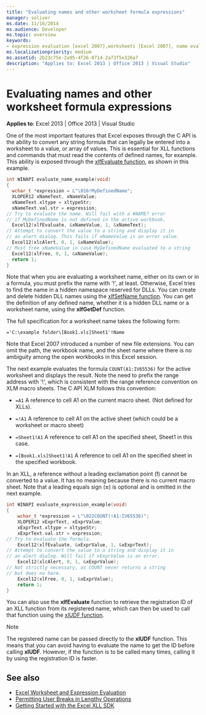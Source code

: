```yaml
---
title: "Evaluating names and other worksheet formula expressions"
manager: soliver
ms.date: 11/16/2014
ms.audience: Developer
ms.topic: overview
keywords:
- expression evaluation [excel 2007],worksheets [Excel 2007], name evaluation,evaluating expressions [Excel 2007],evaluating worksheet names [Excel 2007],expressions [Excel 2007], evaluating,names [Excel 2007], evaluating,name evaluation [Excel 2007],strings [Excel 2007], converting to values,xlfEvaluate function [Excel 2007],worksheets [Excel 2007], expression evaluation
ms.localizationpriority: medium
ms.assetid: 2b23c75e-2a95-4f26-8714-2a73f5e326a7
description: "Applies to: Excel 2013 | Office 2013 | Visual Studio"
---
```


# Evaluating names and other worksheet formula expressions

**Applies to**: Excel 2013 | Office 2013 | Visual Studio 
  
One of the most important features that Excel exposes through the C API is the ability to convert any string formula that can legally be entered into a worksheet to a value, or array of values. This is essential for XLL functions and commands that must read the contents of defined names, for example. This ability is exposed through the [xlfEvaluate function](xlfevaluate.md), as shown in this example.
  
```C
int WINAPI evaluate_name_example(void)
{
  wchar_t *expression = L"\016!MyDefinedName";
  XLOPER12 xNameText, xNameValue;
  xNameText.xltype = xltypeStr;
  xNameText.val.str = expression;
// Try to evaluate the name. Will fail with a #NAME? error
// if MyDefinedName is not defined in the active workbook.
  Excel12(xlfEvaluate, &xNameValue, 1, &xNameText);
// Attempt to convert the value to a string and display it in
// an alert dialog. This fails if xNameValue is an error value.
  Excel12(xlcAlert, 0, 1, &xNameValue);
// Must free xNameValue in case MyDefinedName evaluated to a string
  Excel12(xlFree, 0, 1, &xNameValue);
  return 1;
}
```

Note that when you are evaluating a worksheet name, either on its own or in a formula, you must prefix the name with '!', at least. Otherwise, Excel tries to find the name in a hidden namespace reserved for DLLs. You can create and delete hidden DLL names using the [xlfSetName function](xlfsetname.md). You can get the definition of any defined name, whether it is a hidden DLL name or a worksheet name, using the **xlfGetDef** function. 
  
The full specification for a worksheet name takes the following form:
  
`='C:\example folder\[Book1.xls]Sheet1'!Name`
  
Note that Excel 2007 introduced a number of new file extensions. You can omit the path, the workbook name, and the sheet name where there is no ambiguity among the open workbooks in this Excel session. 
  
The next example evaluates the formula  `COUNT(A1:IV65536)` for the active worksheet and displays the result. Note the need to prefix the range address with '!', which is consistent with the range reference convention on XLM macro sheets. The C API XLM follows this convention: 
  
- `=A1` A reference to cell A1 on the current macro sheet. (Not defined for XLLs). 
  
- `=!A1` A reference to cell A1 on the active sheet (which could be a worksheet or macro sheet) 
  
- `=Sheet1!A1` A reference to cell A1 on the specified sheet, Sheet1 in this case. 
  
- `=[Book1.xls]Sheet1!A1` A reference to cell A1 on the specified sheet in the specified workbook. 
  
In an XLL, a reference without a leading exclamation point (**!**) cannot be converted to a value. It has no meaning because there is no current macro sheet. Note that a leading equals sign (**=**) is optional and is omitted in the next example.
  
```C
int WINAPI evaluate_expression_example(void)
{
    wchar_t *expression = L"\022COUNT(!A1:IV65536)";
    XLOPER12 xExprText, xExprValue;
    xExprText.xltype = xltypeStr;
    xExprText.val.str = expression;
// Try to evaluate the formula.
    Excel12(xlfEvaluate, &xExprValue, 1, &xExprText);
// Attempt to convert the value to a string and display it in
// an alert dialog. Will fail if xExprValue is an error.
    Excel12(xlcAlert, 0, 1, &xExprValue);
// Not strictly necessary, as COUNT never returns a string
// but does no harm.
    Excel12(xlFree, 0, 1, &xExprValue);
    return 1;
}
```

You can also use the **xlfEvaluate** function to retrieve the registration ID of an XLL function from its registered name, which can then be used to call that function using the [xlUDF function](xludf.md).
  
> [!NOTE]
> The registered name can be passed directly to the **xlUDF** function. This means that you can avoid having to evaluate the name to get the ID before calling **xlUDF**. However, if the function is to be called many times, calling it by using the registration ID is faster. 
  
## See also

- [Excel Worksheet and Expression Evaluation](excel-worksheet-and-expression-evaluation.md)
- [Permitting User Breaks in Lengthy Operations](permitting-user-breaks-in-lengthy-operations.md)
- [Getting Started with the Excel XLL SDK](getting-started-with-the-excel-xll-sdk.md)

